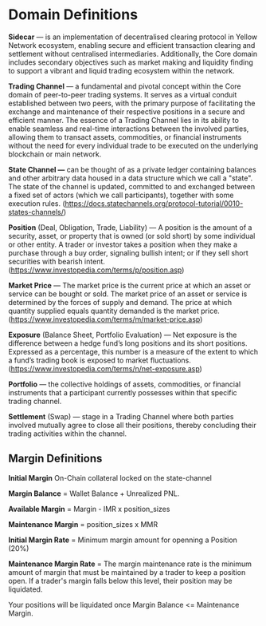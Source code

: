 # Domain Definitions

**Sidecar** — is an implementation of decentralised clearing protocol in Yellow Network ecosystem, enabling secure and efficient transaction clearing and settlement without centralised intermediaries. Additionally, the Core domain includes secondary objectives such as market making and liquidity finding to support a vibrant and liquid trading ecosystem within the network.

**Trading Channel** —  a fundamental and pivotal concept within the Core domain of peer-to-peer trading systems. It serves as a virtual conduit established between two peers, with the primary purpose of facilitating the exchange and maintenance of their respective positions in a secure and efficient manner. The essence of a Trading Channel lies in its ability to enable seamless and real-time interactions between the involved parties, allowing them to transact assets, commodities, or financial instruments without the need for every individual trade to be executed on the underlying blockchain or main network.

**State Channel —** can be thought of as a private ledger containing balances and other arbitrary data housed in a data structure which we call a "state". The state of the channel is updated, committed to and exchanged between a fixed set of actors (which we call participants), together with some execution rules. (https://docs.statechannels.org/protocol-tutorial/0010-states-channels/)

**Position** (Deal, Obligation, Trade, Liability) — A position is the amount of a security, asset, or property that is owned (or sold short) by some individual or other entity. A trader or investor takes a position when they make a purchase through a buy order, signaling bullish intent; or if they sell short securities with bearish intent. (https://www.investopedia.com/terms/p/position.asp)

**Market Price** — The market price is the current price at which an asset or service can be bought or sold. The market price of an asset or service is determined by the forces of supply and demand. The price at which quantity supplied equals quantity demanded is the market price. (https://www.investopedia.com/terms/m/market-price.asp)

**Exposure** (Balance Sheet, Portfolio Evaluation) — Net exposure is the difference between a hedge fund’s long positions and its short positions. Expressed as a percentage, this number is a measure of the extent to which a fund’s trading book is exposed to market fluctuations. (https://www.investopedia.com/terms/n/net-exposure.asp)

**Portfolio** — the collective holdings of assets, commodities, or financial instruments that a participant currently possesses within that specific trading channel.

**Settlement** (Swap) — stage in a Trading Channel where both parties involved mutually agree to close all their positions, thereby concluding their trading activities within the channel.

## Margin Definitions
**Initial Margin** On-Chain collateral locked on the state-channel

**Margin Balance** = Wallet Balance + Unrealized PNL. 

**Available Margin** = Margin - IMR x position_sizes

**Maintenance Margin** = position_sizes x MMR

**Initial Margin Rate** = Minimum margin amount for openning a Position (20%)

**Maintenance Margin Rate** = The margin maintenance rate is the minimum amount of margin that must be maintained by a trader to keep a position open. If a trader's margin falls below this level, their position may be liquidated.

Your positions will be liquidated once 
Margin Balance <= Maintenance Margin.
